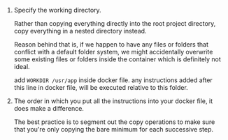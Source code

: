 1.  Specify the working directory.

    Rather than copying everything directly into the root project directory, copy everything in a nested directory instead.

    Reason behind that is, if we happen to have any files or folders that conflict with a default folder system, we might accidentally overwrite some existing files or folders inside the container which is definitely not ideal.

    add `WORKDIR /usr/app` inside docker file.  any instructions added after this line in docker file, will be executed relative to this folder.

2.  The order in which you put all the instructions into your docker file, it does make a difference.

    The best practice is to segment out the copy operations to make sure that you're only copying the bare minimum for each successive step.